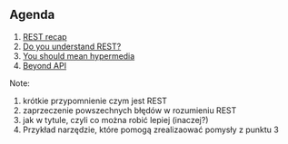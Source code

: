 ## Agenda

1. [REST recap](#/3)
1. [Do you understand REST?](#/4)
1. [You should mean hypermedia](#/5)
1. [Beyond API](#/6)

Note:

1. krótkie przypomnienie czym jest REST
1. zaprzeczenie powszechnych błędów w rozumieniu REST
1. jak w tytule, czyli co można robić lepiej (inaczej?)
1. Przykład narzędzie, które pomogą zrealizaować pomysły z punktu 3

